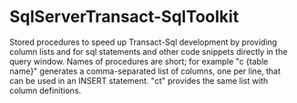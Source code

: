 # SqlServerTransact-SqlToolkit
Stored procedures to speed up Transact-Sql development by providing column lists and for sql statements and other code snippets directly in the query window. Names of procedures are short; for example "c {table name}" generates a comma-separated list of columns, one per line, that can be used in an INSERT statement. "ct" provides the same list with column definitions.

